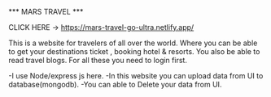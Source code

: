 *** MARS TRAVEL ***

CLICK HERE ->  https://mars-travel-go-ultra.netlify.app/


This is a website for travelers of all over the world. Where you can be able to get your destinations ticket , booking hotel & resorts. You also be able to read travel blogs. For all these you need to login first.

-I use Node/express js here.
-In this website you can upload data from UI to database(mongodb).
-You can able to Delete your data from UI.
